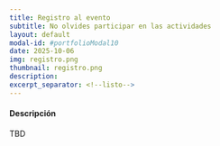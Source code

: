 ```yaml
---
title: Registro al evento
subtitle: No olvides participar en las actividades
layout: default
modal-id: #portfolioModal10
date: 2025-10-06
img: registro.png
thumbnail: registro.png
description: 
excerpt_separator: <!--listo-->
---
```


#### Descripción

TBD

<!--listo-->
